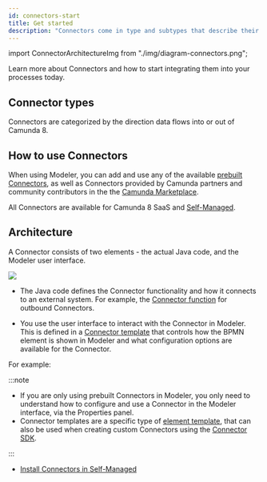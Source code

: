 ```yaml
---
id: connectors-start
title: Get started
description: "Connectors come in type and subtypes that describe their functionality."
---
```


import ConnectorArchitectureImg from "./img/diagram-connectors.png";

Learn more about Connectors and how to start integrating them into your processes today.

## Connector types

Connectors are categorized by the direction data flows into or out of Camunda 8.

## How to use Connectors

When using Modeler, you can add and use any of the available [prebuilt Connectors](/components/connectors/out-of-the-box-connectors/available-connectors-overview.md), as well as Connectors provided by Camunda partners and community contributors in the the [Camunda Marketplace](/components/modeler/web-modeler/camunda-marketplace.md).

All Connectors are available for Camunda 8 SaaS and [Self-Managed](/self-managed/connectors-deployment/install-and-start.md).

## Architecture

A Connector consists of two elements - the actual Java code, and the Modeler user interface.

<img src={ConnectorArchitectureImg}/>

- The Java code defines the Connector functionality and how it connects to an external system. For example, the [Connector function](/components/connectors/custom-built-connectors/connector-sdk.md#outbound-connector-runtime-logic) for outbound Connectors.

- You use the user interface to interact with the Connector in Modeler. This is defined in a [Connector template](manage-connector-templates.md) that controls how the BPMN element is shown in Modeler and what configuration options are available for the Connector.

For example:

:::note

- If you are only using prebuilt Connectors in Modeler, you only need to understand how to configure and use a Connector in the Modeler interface, via the Properties panel.
- Connector templates are a specific type of [element template](/components/modeler/desktop-modeler/element-templates/about-templates.md), that can also be used when creating custom Connectors using the [Connector SDK](./custom-built-connectors/connector-sdk.md).

:::

- [Install Connectors in Self-Managed](/self-managed/connectors-deployment/install-and-start.md)
